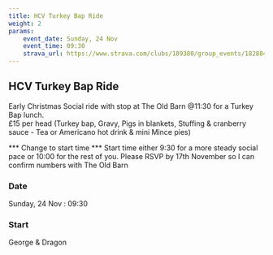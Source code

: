 ```yaml
---
title: HCV Turkey Bap Ride 
weight: 2
params:
    event_date: Sunday, 24 Nov
    event_time: 09:30
    strava_url: https://www.strava.com/clubs/189380/group_events/1828846
---
```


## HCV Turkey Bap Ride  

Early Christmas Social ride with stop at The Old Barn @11:30 for a Turkey Bap lunch.  
£15 per head
(Turkey bap, Gravy, Pigs in blankets, Stuffing &amp; cranberry sauce - Tea or Americano hot drink &amp; mini Mince pies)

*** Change to start time ***
Start time either 9:30 for a more steady social pace or 10:00 for the rest of you.
Please RSVP by 17th November so I can confirm numbers with The Old Barn

### Date

Sunday, 24 Nov : 09:30

### Start

George &amp; Dragon


